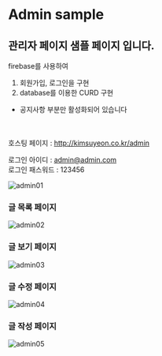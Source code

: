 # Admin sample

## 관리자 페이지 샘플 페이지 입니다.

firebase를 사용하여<br> 
1. 회원가입, 로그인을 구현 <br>
2. database를 이용한 CURD 구현

- 공지사항 부분만 활성화되어 있습니다 <br>
<br><br>


호스팅 페이지 : http://kimsuyeon.co.kr/admin <br>

로그인 아이디 : admin@admin.com <br>
로그인 패스워드 : 123456

![admin01](https://user-images.githubusercontent.com/51283405/73731733-58d39700-477c-11ea-8ae7-f336765f3a2e.PNG)


   
### 글 목록 페이지
![admin02](https://user-images.githubusercontent.com/51283405/73734948-cf26c800-4781-11ea-9706-3a953cf765ad.PNG)      
      
### 글 보기 페이지
![admin03](https://user-images.githubusercontent.com/51283405/73734952-d0f08b80-4781-11ea-9637-8e92446e1b31.PNG)      
      
### 글 수정 페이지
![admin04](https://user-images.githubusercontent.com/51283405/73734955-d221b880-4781-11ea-97d8-d12c1e17f69f.PNG)      
      
### 글 작성 페이지
![admin05](https://user-images.githubusercontent.com/51283405/73734962-d3eb7c00-4781-11ea-9f21-7187c91a7dd8.PNG)      
